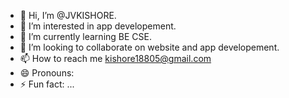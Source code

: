 - 👋 Hi, I’m @JVKISHORE.
- 👀 I’m interested in app developement.
- 🌱 I’m currently learning BE CSE.
- 💞️ I’m looking to collaborate on website and app developement.
- 📫 How to reach me kishore18805@gmail.com
- 😄 Pronouns: 
- ⚡ Fun fact: ...

<!---
JVKISH/JVKISH is a ✨ special ✨ repository because its `README.md` (this file) appears on your GitHub profile.
You can click the Preview link to take a look at your changes.
--->
